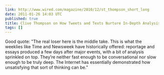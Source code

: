 ```yaml
---
link: http://www.wired.com/magazine/2010/12/st_thompson_short_long
date: 2011-01-26 14:03 UTC
published: true
title: Clive Thompson on How Tweets and Texts Nurture In-Depth Analysis | Magazine
tags: []
---
```


Good quote: "The real loser here is the middle take. This is what the weeklies like Time and Newsweek have historically offered: reportage and essays produced a few days after major events, with a bit of analysis sprinkled on top. They’re neither fast enough to be conversational nor slow enough to be truly deep. The Internet has essentially demonstrated how unsatisfying that sort of thinking can be."
